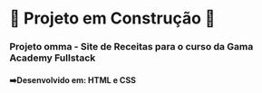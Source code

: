 # :construction: Projeto em Construção :construction:

### Projeto omma - Site de Receitas para o curso da Gama Academy Fullstack
#### :arrow_right:Desenvolvido em: HTML e CSS
